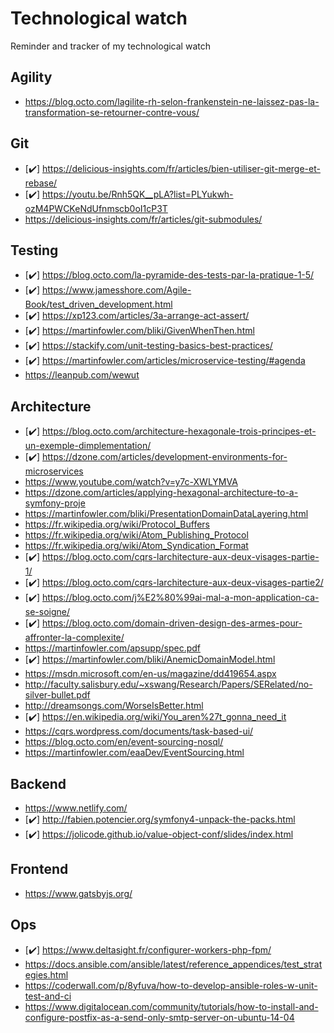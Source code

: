 # Technological watch
Reminder and tracker of my technological watch

## Agility
* https://blog.octo.com/lagilite-rh-selon-frankenstein-ne-laissez-pas-la-transformation-se-retourner-contre-vous/

## Git
* [✔️] https://delicious-insights.com/fr/articles/bien-utiliser-git-merge-et-rebase/
* [✔️] https://youtu.be/Rnh5QK__pLA?list=PLYukwh-ozM4PWCKeNdUfnmscb0oI1cP3T
* https://delicious-insights.com/fr/articles/git-submodules/

## Testing
* [✔️] https://blog.octo.com/la-pyramide-des-tests-par-la-pratique-1-5/
* [✔️] https://www.jamesshore.com/Agile-Book/test_driven_development.html
* [✔️] https://xp123.com/articles/3a-arrange-act-assert/
* [✔️] https://martinfowler.com/bliki/GivenWhenThen.html
* [✔️] https://stackify.com/unit-testing-basics-best-practices/
* [✔️] https://martinfowler.com/articles/microservice-testing/#agenda
* https://leanpub.com/wewut

## Architecture
* [✔️] https://blog.octo.com/architecture-hexagonale-trois-principes-et-un-exemple-dimplementation/
* [✔️] https://dzone.com/articles/development-environments-for-microservices
* https://www.youtube.com/watch?v=y7c-XWLYMVA
* https://dzone.com/articles/applying-hexagonal-architecture-to-a-symfony-proje
* https://martinfowler.com/bliki/PresentationDomainDataLayering.html
* https://fr.wikipedia.org/wiki/Protocol_Buffers
* https://fr.wikipedia.org/wiki/Atom_Publishing_Protocol
* https://fr.wikipedia.org/wiki/Atom_Syndication_Format
* [✔️] https://blog.octo.com/cqrs-larchitecture-aux-deux-visages-partie-1/
* [✔️] https://blog.octo.com/cqrs-larchitecture-aux-deux-visages-partie2/
* [✔️] https://blog.octo.com/j%E2%80%99ai-mal-a-mon-application-ca-se-soigne/
* [✔️] https://blog.octo.com/domain-driven-design-des-armes-pour-affronter-la-complexite/
* https://martinfowler.com/apsupp/spec.pdf
* [✔️] https://martinfowler.com/bliki/AnemicDomainModel.html
* https://msdn.microsoft.com/en-us/magazine/dd419654.aspx
* http://faculty.salisbury.edu/~xswang/Research/Papers/SERelated/no-silver-bullet.pdf
* http://dreamsongs.com/WorseIsBetter.html
* [✔️] https://en.wikipedia.org/wiki/You_aren%27t_gonna_need_it
* https://cqrs.wordpress.com/documents/task-based-ui/
* https://blog.octo.com/en/event-sourcing-nosql/
* https://martinfowler.com/eaaDev/EventSourcing.html

## Backend
* https://www.netlify.com/
* [✔️] http://fabien.potencier.org/symfony4-unpack-the-packs.html
* [✔️] https://jolicode.github.io/value-object-conf/slides/index.html

## Frontend
* https://www.gatsbyjs.org/

## Ops
* [✔️] https://www.deltasight.fr/configurer-workers-php-fpm/
* https://docs.ansible.com/ansible/latest/reference_appendices/test_strategies.html
* https://coderwall.com/p/8yfuva/how-to-develop-ansible-roles-w-unit-test-and-ci
* https://www.digitalocean.com/community/tutorials/how-to-install-and-configure-postfix-as-a-send-only-smtp-server-on-ubuntu-14-04
